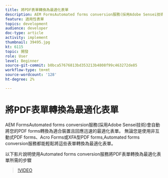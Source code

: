 ```yaml
---
title: 將PDF表單轉換為最適化表單
description: AEM FormsAutomated forms conversion服務(採用Adobe Sensei技術)會自動將您的PDF forms轉換為適合裝置且回應迅速的最適化表單。 無論您是使用非互動式PDF forms、Acro Forms或XFA型PDF forms,Automated forms conversion服務都能輕鬆將這些表單轉換為最適化表單。
feature: 適用性表單
topics: development
audience: developer
doc-type: article
activity: implement
thumbnail: 39495.jpg
kt: 6115
topic: 開發
role: User
level: Beginner
source-git-commit: b0bca57676813bd353213b4808f99c463272de85
workflow-type: tm+mt
source-wordcount: '128'
ht-degree: 2%

---
```


# 將PDF表單轉換為最適化表單

AEM FormsAutomated forms conversion服務(採用Adobe Sensei技術)會自動將您的PDF forms轉換為適合裝置且回應迅速的最適化表單。 無論您是使用非互動式PDF forms、Acro Forms或XFA型PDF forms,Automated forms conversion服務都能輕鬆將這些表單轉換為最適化表單。

以下影片說明使用Automated forms conversion服務將PDF表單轉換為最適化表單所需的步驟

>[!VIDEO](https://video.tv.adobe.com/v/39495/?quality=9&learn=on)

